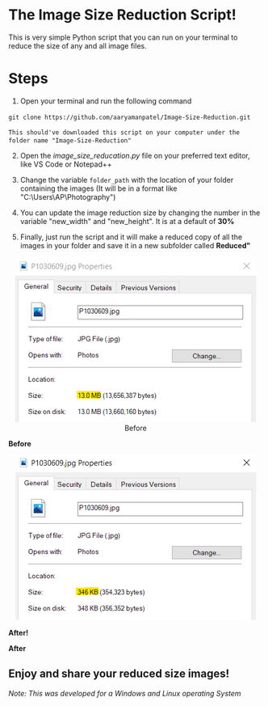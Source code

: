 # The Image Size Reduction Script!

This is very simple Python script that you can run on your terminal to reduce the size of any and all image files. 

# Steps

1. Open your terminal and run the following command

` git clone https://github.com/aaryamanpatel/Image-Size-Reduction.git `

    This should've downloaded this script on your computer under the folder name "Image-Size-Reduction"

2. Open the *image_size_reducation.py* file on your preferred text editor, like VS Code or Notepad++

3. Change the variable `folder_path` with the location of your folder containing the images
(It will be in a format like "C:\Users\AP\Photography")

4. You can update the image reduction size by changing the number in the variable "new_width" and "new_height". It is at a default of **30%**

5. Finally, just run the script and it will make a reduced copy of all the images in your folder and save it in a new subfolder called **Reduced"**

<p align="center">
    <img src="/before.png" alt="Before Reduction">
    Before
</p>

<!-- ![Before](/before.png) -->

**Before**

<p align="center">
    <img src="/after.png" alt="After Reduction">
    <p style="font-weight:bold">After!</p>
</p>

<!-- ![After](/after.png) -->

**After**

## Enjoy and share your reduced size images!

*Note: This was developed for a Windows and Linux operating System*